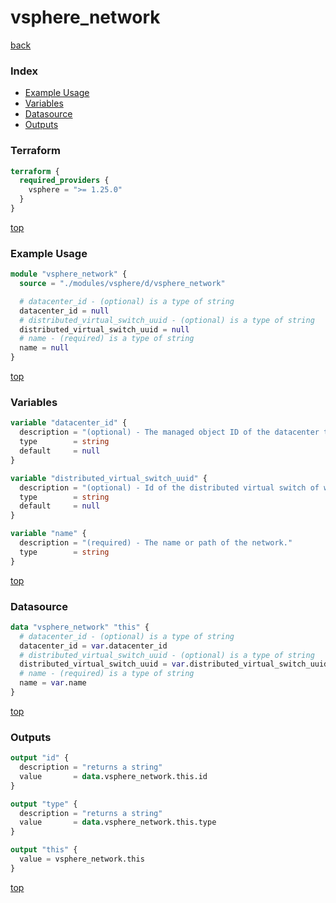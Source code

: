 # vsphere_network

[back](../vsphere.md)

### Index

- [Example Usage](#example-usage)
- [Variables](#variables)
- [Datasource](#datasource)
- [Outputs](#outputs)

### Terraform

```terraform
terraform {
  required_providers {
    vsphere = ">= 1.25.0"
  }
}
```

[top](#index)

### Example Usage

```terraform
module "vsphere_network" {
  source = "./modules/vsphere/d/vsphere_network"

  # datacenter_id - (optional) is a type of string
  datacenter_id = null
  # distributed_virtual_switch_uuid - (optional) is a type of string
  distributed_virtual_switch_uuid = null
  # name - (required) is a type of string
  name = null
}
```

[top](#index)

### Variables

```terraform
variable "datacenter_id" {
  description = "(optional) - The managed object ID of the datacenter the network is in. This is required if the supplied path is not an absolute path containing a datacenter and there are multiple datacenters in your infrastructure."
  type        = string
  default     = null
}

variable "distributed_virtual_switch_uuid" {
  description = "(optional) - Id of the distributed virtual switch of which the port group is a part of"
  type        = string
  default     = null
}

variable "name" {
  description = "(required) - The name or path of the network."
  type        = string
}
```

[top](#index)

### Datasource

```terraform
data "vsphere_network" "this" {
  # datacenter_id - (optional) is a type of string
  datacenter_id = var.datacenter_id
  # distributed_virtual_switch_uuid - (optional) is a type of string
  distributed_virtual_switch_uuid = var.distributed_virtual_switch_uuid
  # name - (required) is a type of string
  name = var.name
}
```

[top](#index)

### Outputs

```terraform
output "id" {
  description = "returns a string"
  value       = data.vsphere_network.this.id
}

output "type" {
  description = "returns a string"
  value       = data.vsphere_network.this.type
}

output "this" {
  value = vsphere_network.this
}
```

[top](#index)